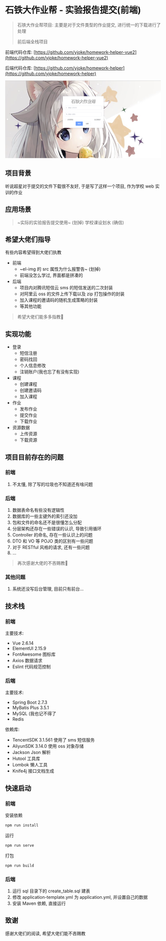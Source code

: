 # 石铁大作业帮 - 实验报告提交(前端)

> 石铁大作业帮项目: 主要是对于文件类型的作业提交, 进行统一的下载进行了处理
>
> 前后端全栈项目



前端代码仓库: [https://github.com/yjoke/homework-helper-vue2](https://github.com/yjoke/homework-helper-vue2)

后端代码仓库: [https://github.com/yjoke/homework-helper](https://github.com/yjoke/homework-helper)

![](readme-img/homepage.png)



## 项目背景
听说超星对于提交的文件下载很不友好, 于是写了这样一个项目, 作为学校 web 实训的作业



## 应用场景
> ~实际的实验报告提交使用~ (划掉) 
> 学校课设划水 (确信)



## 希望大佬们指导

有些内容希望得到大佬们执教

* 前端
    * ~el-img 的 src 属性为什么报警告~ (划掉)
    * 前端没怎么学过, 界面都是拼凑的
* 后端
    * 项目内对腾讯短信云 sms 的短信发送的二次封装
    * 对阿里云 oss 的文件上传下载以及 zip 打包操作的封装
    * 加入课程的邀请码的随机生成策略的封装
    * 等其他功能

> 希望大佬们能多多指教🙏



## 实现功能

* 登录
    * 短信注册
    * 密码找回
    * 个人信息修改
    * 注销账户(我也忘了有没有实现)
* 课程
    * 创建课程
    * 创建邀请码
    * 加入课程
* 作业
    * 发布作业
    * 提交作业
    * 下载作业
* 资源数据
    * 上传资源
    * 下载资源



## 项目目前存在的问题

### 前端

1. 不太懂, 除了写的垃圾也不知道还有啥问题

### 后端

1. 数据表命名有些没有逻辑性
1. 数据库的一些主键外的索引还没加
1. 包和文件的命名还不是很懂怎么分配
1. 分层架构还存在一些错误的认识, 导致引用循环
1. Controller 的命名, 存在一些认识上的问题
1. DTO 和 VO 等 POJO 类的区别有一些问题
1. 对于 RESTful 风格的请求, 还有一些问题
1. ...

> 再次感谢大佬的不吝赐教🙏



### 其他问题

1. 系统还没写后台管理, 目前只有前台...



## 技术栈

### 前端

主要技术:

* Vue 2.6.14
* ElementUI 2.15.9
* FontAwesome 图标库
* Axios 数据请求
* Eslint 代码规范控制



### 后端

主要技术:

* Spring Boot 2.7.3
* MyBatis Plus 3.5.1
* MySQL (我也记不得了
* Redis

依赖库:

* TencentSDK 3.1.561 使用了 sms 短信服务
* AliyunSDK 3.14.0 使用 oss 对象存储
* Jackson Json 解析
* Hutool 工具库
* Lombok 懒人工具
* Knife4j 接口文档生成



## 快速启动

### 前端

安装依赖

```bash
npm run install
```

运行

```bash
npm run serve
```

打包

```bash
npm run build
```



### 后端

1. 运行 sql 目录下的 create_table.sql 建表
1. 修改 application-template.yml 为 application.yml, 并设置自己的数据
1. 安装 Maven 依赖, 直接运行



## 致谢

感谢大佬们的阅读, 希望大佬们能不吝赐教
